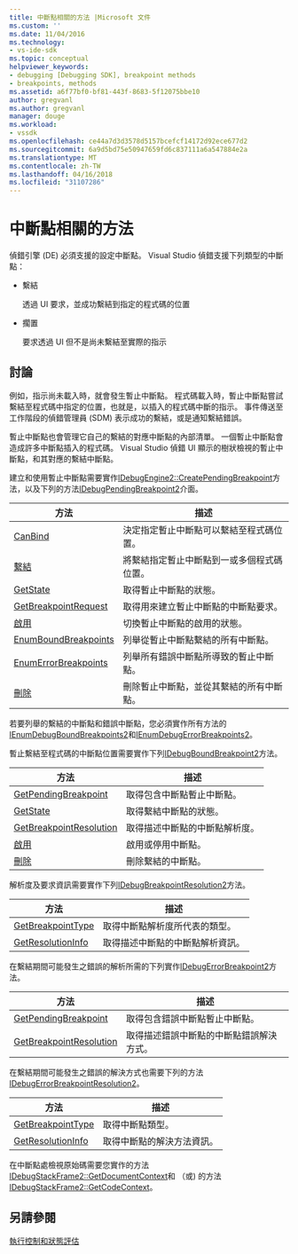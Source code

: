 ```yaml
---
title: 中斷點相關的方法 |Microsoft 文件
ms.custom: ''
ms.date: 11/04/2016
ms.technology:
- vs-ide-sdk
ms.topic: conceptual
helpviewer_keywords:
- debugging [Debugging SDK], breakpoint methods
- breakpoints, methods
ms.assetid: a6f77bf0-bf81-443f-8683-5f12075bbe10
author: gregvanl
ms.author: gregvanl
manager: douge
ms.workload:
- vssdk
ms.openlocfilehash: ce44a7d3d3578d5157bcefcf14172d92ece677d2
ms.sourcegitcommit: 6a9d5bd75e50947659fd6c837111a6a547884e2a
ms.translationtype: MT
ms.contentlocale: zh-TW
ms.lasthandoff: 04/16/2018
ms.locfileid: "31107286"
---
```

# <a name="breakpoint-related-methods"></a>中斷點相關的方法
偵錯引擎 (DE) 必須支援的設定中斷點。 Visual Studio 偵錯支援下列類型的中斷點：  
  
-   繫結  
  
     透過 UI 要求，並成功繫結到指定的程式碼的位置  
  
-   擱置  
  
     要求透過 UI 但不是尚未繫結至實際的指示  
  
## <a name="discussion"></a>討論  
 例如，指示尚未載入時，就會發生暫止中斷點。 程式碼載入時，暫止中斷點嘗試繫結至程式碼中指定的位置，也就是，以插入的程式碼中斷的指示。 事件傳送至工作階段的偵錯管理員 (SDM) 表示成功的繫結，或是通知繫結錯誤。  
  
 暫止中斷點也會管理它自己的繫結的對應中斷點的內部清單。 一個暫止中斷點會造成許多中斷點插入的程式碼。 Visual Studio 偵錯 UI 顯示的樹狀檢視的暫止中斷點，和其對應的繫結中斷點。  
  
 建立和使用暫止中斷點需要實作[IDebugEngine2::CreatePendingBreakpoint](../../extensibility/debugger/reference/idebugengine2-creatependingbreakpoint.md)方法，以及下列的方法[IDebugPendingBreakpoint2](../../extensibility/debugger/reference/idebugpendingbreakpoint2.md)介面。  
  
|方法|描述|  
|------------|-----------------|  
|[CanBind](../../extensibility/debugger/reference/idebugpendingbreakpoint2-canbind.md)|決定指定暫止中斷點可以繫結至程式碼位置。|  
|[繫結](../../extensibility/debugger/reference/idebugpendingbreakpoint2-bind.md)|將繫結指定暫止中斷點到一或多個程式碼位置。|  
|[GetState](../../extensibility/debugger/reference/idebugpendingbreakpoint2-getstate.md)|取得暫止中斷點的狀態。|  
|[GetBreakpointRequest](../../extensibility/debugger/reference/idebugpendingbreakpoint2-getbreakpointrequest.md)|取得用來建立暫止中斷點的中斷點要求。|  
|[啟用](../../extensibility/debugger/reference/idebugpendingbreakpoint2-enable.md)|切換暫止中斷點的啟用的狀態。|  
|[EnumBoundBreakpoints](../../extensibility/debugger/reference/idebugpendingbreakpoint2-enumboundbreakpoints.md)|列舉從暫止中斷點繫結的所有中斷點。|  
|[EnumErrorBreakpoints](../../extensibility/debugger/reference/idebugpendingbreakpoint2-enumerrorbreakpoints.md)|列舉所有錯誤中斷點所導致的暫止中斷點。|  
|[刪除](../../extensibility/debugger/reference/idebugpendingbreakpoint2-delete.md)|刪除暫止中斷點，並從其繫結的所有中斷點。|  
  
 若要列舉的繫結的中斷點和錯誤中斷點，您必須實作所有方法的[IEnumDebugBoundBreakpoints2](../../extensibility/debugger/reference/ienumdebugboundbreakpoints2.md)和[IEnumDebugErrorBreakpoints2](../../extensibility/debugger/reference/ienumdebugerrorbreakpoints2.md)。  
  
 暫止繫結至程式碼的中斷點位置需要實作下列[IDebugBoundBreakpoint2](../../extensibility/debugger/reference/idebugboundbreakpoint2.md)方法。  
  
|方法|描述|  
|------------|-----------------|  
|[GetPendingBreakpoint](../../extensibility/debugger/reference/idebugboundbreakpoint2-getpendingbreakpoint.md)|取得包含中斷點暫止中斷點。|  
|[GetState](../../extensibility/debugger/reference/idebugboundbreakpoint2-getstate.md)|取得繫結中斷點的狀態。|  
|[GetBreakpointResolution](../../extensibility/debugger/reference/idebugboundbreakpoint2-getbreakpointresolution.md)|取得描述中斷點的中斷點解析度。|  
|[啟用](../../extensibility/debugger/reference/idebugboundbreakpoint2-enable.md)|啟用或停用中斷點。|  
|[刪除](../../extensibility/debugger/reference/idebugboundbreakpoint2-delete.md)|刪除繫結的中斷點。|  
  
 解析度及要求資訊需要實作下列[IDebugBreakpointResolution2](../../extensibility/debugger/reference/idebugbreakpointresolution2.md)方法。  
  
|方法|描述|  
|------------|-----------------|  
|[GetBreakpointType](../../extensibility/debugger/reference/idebugbreakpointresolution2-getbreakpointtype.md)|取得中斷點解析度所代表的類型。|  
|[GetResolutionInfo](../../extensibility/debugger/reference/idebugbreakpointresolution2-getresolutioninfo.md)|取得描述中斷點的中斷點解析資訊。|  
  
 在繫結期間可能發生之錯誤的解析所需的下列實作[IDebugErrorBreakpoint2](../../extensibility/debugger/reference/idebugerrorbreakpoint2.md)方法。  
  
|方法|描述|  
|------------|-----------------|  
|[GetPendingBreakpoint](../../extensibility/debugger/reference/idebugerrorbreakpoint2-getpendingbreakpoint.md)|取得包含錯誤中斷點暫止中斷點。|  
|[GetBreakpointResolution](../../extensibility/debugger/reference/idebugerrorbreakpoint2-getbreakpointresolution.md)|取得描述錯誤中斷點的中斷點錯誤解決方式。|  
  
 在繫結期間可能發生之錯誤的解決方式也需要下列的方法[IDebugErrorBreakpointResolution2](../../extensibility/debugger/reference/idebugerrorbreakpointresolution2.md)。  
  
|方法|描述|  
|------------|-----------------|  
|[GetBreakpointType](../../extensibility/debugger/reference/idebugerrorbreakpointresolution2-getbreakpointtype.md)|取得中斷點類型。|  
|[GetResolutionInfo](../../extensibility/debugger/reference/idebugerrorbreakpointresolution2-getresolutioninfo.md)|取得中斷點的解決方法資訊。|  
  
 在中斷點處檢視原始碼需要您實作的方法[IDebugStackFrame2::GetDocumentContext](../../extensibility/debugger/reference/idebugstackframe2-getdocumentcontext.md)和 （或) 的方法[IDebugStackFrame2::GetCodeContext](../../extensibility/debugger/reference/idebugstackframe2-getcodecontext.md)。  
  
## <a name="see-also"></a>另請參閱  
 [執行控制和狀態評估](../../extensibility/debugger/execution-control-and-state-evaluation.md)